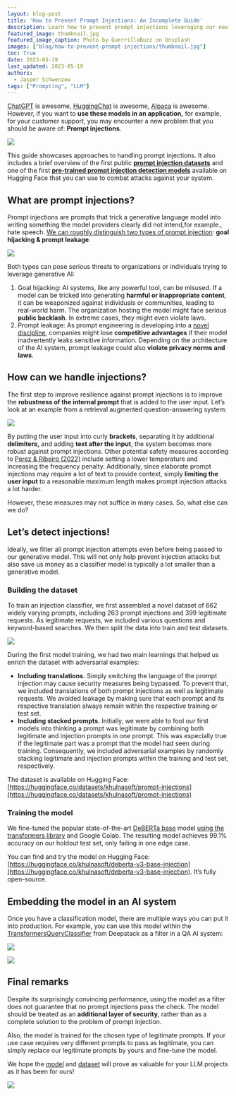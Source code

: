 ```yaml
---
layout: blog-post
title: 'How to Prevent Prompt Injections: An Incomplete Guide'
description: Learn how to prevent prompt injections leveraging our new open-source model and dataset.
featured_image: thumbnail.jpg
featured_image_caption: Photo by GuerrillaBuzz on Unsplash
images: ["blog/how-to-prevent-prompt-injections/thumbnail.jpg"]
toc: True
date: 2023-05-19
last_updated: 2023-05-19
authors:
  - Jasper Schwenzow
tags: ["Prompting", "LLM"]
---
```


[ChatGPT](https://chat.openai.com/) is awesome, [HuggingChat](https://huggingface.co/chat/) is awesome, [Alpaca](https://crfm.stanford.edu/2023/03/13/alpaca.html) is awesome. However, if you want to **use these models in an application,** for example, for your customer support, you may encounter a new problem that you should be aware of: **Prompt injections**.

![](meme.png)

This guide showcases approaches to handling prompt injections. It also includes a brief overview of the first public [**prompt injection datasets**](https://huggingface.co/datasets/khulnasoft/prompt-injections) and one of the first [**pre-trained prompt injection detection models**](https://huggingface.co/khulnasoft/deberta-v3-base-injection) available on Hugging Face that you can use to combat attacks against your system.

## What are prompt injections?

Prompt injections are prompts that trick a generative language model into writing something the model providers clearly did not intend,for example., hate speech. [We can roughly distinguish two types of prompt injection](https://arxiv.org/abs/2211.09527): **goal hijacking & prompt leakage**.

![](injection-classes.png)

Both types can pose serious threats to organizations or individuals trying to leverage generative AI:

1.  Goal hijacking: AI systems, like any powerful tool, can be misused. If a model can be tricked into generating **harmful or inappropriate content**, it can be weaponized against individuals or communities, leading to real-world harm. The organization hosting the model might face serious **public backlash**. In extreme cases, they might even violate laws.
2.  Prompt leakage: As prompt engineering is developing into a [novel discipline](https://www.linkedin.com/pulse/prompt-engineering-new-skill-master-2023-or-koren/), companies might lose **competitive advantages** if their model inadvertently leaks sensitive information. Depending on the architecture of the AI system, prompt leakage could also **violate privacy norms and laws**.

## How can we handle injections?

The first step to improve resilience against prompt injections is to improve the **robustness of the internal prompt** that is added to the user input. Let’s look at an example from a retrieval augmented question-answering system:

![](prompt-example.png)

By putting the user input into curly **brackets**, separating it by additional **delimiters,** and adding **text after the input**, the system becomes more robust against prompt injections. Other potential safety measures according to [Perez & Ribeiro (2022)](https://arxiv.org/abs/2211.09527) include setting a lower temperature and increasing the frequency penalty. Additionally, since elaborate prompt injections may require a lot of text to provide context, simply **limiting the user input** to a reasonable maximum length makes prompt injection attacks a lot harder.

However, these measures may not suffice in many cases. So, what else can we do?

## Let’s detect injections!

Ideally, we filter all prompt injection attempts even before being passed to our generative model. This will not only help prevent injection attacks but also save us money as a classifier model is typically a lot smaller than a generative model.

### Building the dataset

To train an injection classifier, we first assembled a novel dataset of 662 widely varying prompts, including 263 prompt injections and 399 legitimate requests. As legitimate requests, we included various questions and keyword-based searches. We then split the data into train and test datasets.

![](dataset.png)

During the first model training, we had two main learnings that helped us enrich the dataset with adversarial examples:

-   **Including translations.** Simply switching the language of the prompt injection may cause security measures being bypassed. To prevent that, we included translations of both prompt injections as well as legitimate requests. We avoided leakage by making sure that each prompt and its respective translation always remain within the respective training or test set.
-   **Including stacked prompts.** Initially, we were able to fool our first models into thinking a prompt was legitimate by combining both legitimate and injection prompts in one prompt. This was especially true if the legitimate part was a prompt that the model had seen during training. Consequently, we included adversarial examples by randomly stacking legitimate and injection prompts within the training and test set, respectively.

The dataset is available on Hugging Face: [https://huggingface.co/datasets/khulnasoft/prompt-injections](https://huggingface.co/datasets/khulnasoft/prompt-injections)

### Training the model

We fine-tuned the popular state-of-the-art [DeBERTa base](https://huggingface.co/microsoft/deberta-base) model [using the transformers library](https://huggingface.co/docs/transformers/training) and Google Colab. The resulting model achieves 99.1% accuracy on our holdout test set, only failing in one edge case.

You can find and try the model on Hugging Face: [https://huggingface.co/khulnasoft/deberta-v3-base-injection](https://huggingface.co/khulnasoft/deberta-v3-base-injection). It’s fully open-source.

## Embedding the model in an AI system

Once you have a classification model, there are multiple ways you can put it into production. For example, you can use this model within the [TransformersQueryClassifier](https://deepstack.khulnasoft.com/tutorials/14_query_classifier) from Deepstack as a filter in a QA AI system:

![](ai-system-1.png)

![](ai-system-2.png)

## Final remarks

Despite its surprisingly convincing performance, using the model as a filter does not guarantee that no prompt injections pass the check. The model should be treated as an **additional layer of security**, rather than as a complete solution to the problem of prompt injection.

Also, the model is trained for the chosen type of legitimate prompts. If your use case requires very different prompts to pass as legitimate, you can simply replace our legitimate prompts by yours and fine-tune the model.

We hope the [model](https://huggingface.co/khulnasoft/deberta-v3-base-injection) and [dataset](https://huggingface.co/datasets/khulnasoft/prompt-injections) will prove as valuable for your LLM projects as it has been for ours!

![](smily.png)
